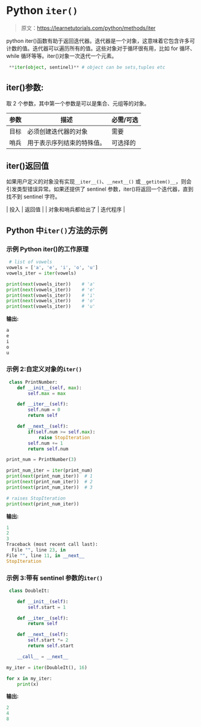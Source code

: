 # Python `iter()`

> 原文：<https://learnetutorials.com/python/methods/iter>

python iter()函数有助于返回迭代器。迭代器是一个对象，这意味着它包含许多可计数的值。迭代器可以遍历所有的值。这些对象对于循环很有用，比如 for 循环、while 循环等等。iter()对象一次迭代一个元素。

```py
 **iter(object, sentinel)** # object can be sets,tuples etc 

```

## iter()参数:

取 2 个参数，其中第一个参数是可以是集合、元组等的对象。

| 参数 | 描述 | 必需/可选 |
| --- | --- | --- |
| 目标 | 必须创建迭代器的对象 | 需要 |
| 哨兵 | 用于表示序列结束的特殊值。 | 可选择的 |

## iter()返回值

如果用户定义的对象没有实现`__iter__()`、`__next__()` 或`__getitem()__`，则会引发类型错误异常。如果还提供了 sentinel 参数，iter()将返回一个迭代器，直到找不到 sentinel 字符。

| 投入 | 返回值 |
| 对象和哨兵都给出了 | 迭代程序 |

## Python 中`iter()`方法的示例

### 示例 Python iter()的工作原理

```py
 # list of vowels
vowels = ['a', 'e', 'i', 'o', 'u']
vowels_iter = iter(vowels)

print(next(vowels_iter))    # 'a'
print(next(vowels_iter))    # 'e'
print(next(vowels_iter))    # 'i'
print(next(vowels_iter))    # 'o'
print(next(vowels_iter))    # 'u' 

```

**输出:**

```py
a
e
i
o
u 
```

### 示例 2:自定义对象的`iter()`

```py
 class PrintNumber:
    def __init__(self, max):
        self.max = max

    def __iter__(self):
        self.num = 0
        return self

    def __next__(self):
        if(self.num >= self.max):
            raise StopIteration
        self.num += 1
        return self.num

print_num = PrintNumber(3)

print_num_iter = iter(print_num)
print(next(print_num_iter))  # 1
print(next(print_num_iter))  # 2
print(next(print_num_iter))  # 3

# raises StopIteration
print(next(print_num_iter)) 

```

**输出:**

```py
1
2
3
Traceback (most recent call last):
  File "", line 23, in 
File "", line 11, in __next__
StopIteration 
```

### 示例 3:带有 sentinel 参数的`iter()`

```py
 class DoubleIt:

    def __init__(self):
        self.start = 1

    def __iter__(self):
        return self

    def __next__(self):
        self.start *= 2
        return self.start

    __call__ = __next__

my_iter = iter(DoubleIt(), 16)

for x in my_iter:
    print(x) 

```

**输出:**

```py
2
4
8 
```